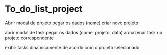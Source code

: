 # To_do_list_project

Abrir modal de projeto
pegar os dados (nome)
criar novo projeto

abrir modal de task
pegar os dados (nome, projeto, data)
armazenar task no projeto correspondente

exibir tasks dinamicamente de acordo com o projeto selecionado